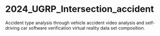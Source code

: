# 2024_UGRP_Intersection_accident
Accident type analysis through vehicle accident video analysis and self-driving car software verification virtual reality data set composition.
